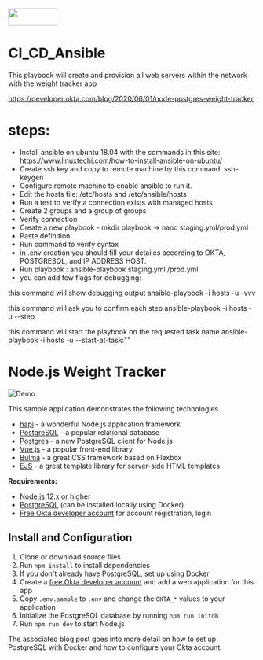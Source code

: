 #  <img src="https://avatars.githubusercontent.com/u/1507452?s=200&v=4" width="100" height="35"/> 
# CI_CD_Ansible 


This playbook will create and provision all web servers within the network with the weight tracker app

https://developer.okta.com/blog/2020/06/01/node-postgres-weight-tracker

# steps:

* Install ansible on ubuntu 18.04 with the commands in this site: https://www.linuxtechi.com/how-to-install-ansible-on-ubuntu/
* Create ssh key and copy to remote machine by this command: ssh-keygen
* Configure remote machine to enable ansible to run it.
* Edit the hosts file: /etc/hosts and /etc/ansible/hosts
* Run a test to verify a connection exists with managed hosts
* Create 2 groups and a group of groups
* Verify connection
* Create a new playbook - mkdir playbook -> nano staging.yml/prod.yml
* Paste definition
* Run command to verify syntax
* in .env creation you should fill your detailes according to OKTA, POSTGRESQL, and IP ADDRESS HOST.
* Run playbook : ansible-playbook staging.yml /prod.yml
* you can add few flags for debugging: </br>

this command will show debugging output ansible-playbook -i hosts <location of the hosts> <location of playbook> -u <username> -vvv

this command will ask you to confirm each step ansible-playbook -i hosts <location of the hosts> <location of playbook> -u <username> --step

this command will start the playbook on the requested task name ansible-playbook -i hosts <location of the hosts> <location of playbook> -u <username> --start-at-task:"<name of the task>"



# Node.js Weight Tracker

![Demo](docs/build-weight-tracker-app-demo.gif)

This sample application demonstrates the following technologies.

* [hapi](https://hapi.dev) - a wonderful Node.js application framework
* [PostgreSQL](https://www.postgresql.org/) - a popular relational database
* [Postgres](https://github.com/porsager/postgres) - a new PostgreSQL client for Node.js
* [Vue.js](https://vuejs.org/) - a popular front-end library
* [Bulma](https://bulma.io/) - a great CSS framework based on Flexbox
* [EJS](https://ejs.co/) - a great template library for server-side HTML templates

**Requirements:**

* [Node.js](https://nodejs.org/) 12.x or higher
* [PostgreSQL](https://www.postgresql.org/) (can be installed locally using Docker)
* [Free Okta developer account](https://developer.okta.com/) for account registration, login

## Install and Configuration

1. Clone or download source files
1. Run `npm install` to install dependencies
1. If you don't already have PostgreSQL, set up using Docker
1. Create a [free Okta developer account](https://developer.okta.com/) and add a web application for this app
1. Copy `.env.sample` to `.env` and change the `OKTA_*` values to your application
1. Initialize the PostgreSQL database by running `npm run initdb`
1. Run `npm run dev` to start Node.js

The associated blog post goes into more detail on how to set up PostgreSQL with Docker and how to configure your Okta account.


